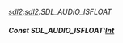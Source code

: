_[sdl2](../../modules/sdl2/sdl2-module.md):[sdl2](../../modules/sdl2/sdl2-module.md).SDL\_AUDIO\_ISFLOAT_
##### Const SDL\_AUDIO\_ISFLOAT:[Int](../../modules/wonkey/wonkey-types-int.md)
